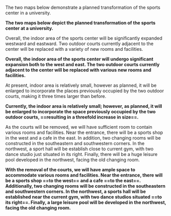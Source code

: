 The two maps below demonstrate a planned transformation of the sports center in a university.

**The two maps below depict the planned transformation of the sports center at a university.**

Overall, the indoor area of the sports center will be significantly expanded westward and eastward. Two outdoor courts currently adjacent to the center will be replaced with a variety of new rooms and facilities.

**Overall, the indoor area of the sports center will undergo significant expansion both to the west and east. The two outdoor courts currently adjacent to the center will be replaced with various new rooms and facilities.**

At present, indoor area is relatively small, however as planned, it will be enlarged to incorporate the places previously occupied by the two outdoor courts, making it three times larger than before.

**Currently, the indoor area is relatively small; however, as planned, it will be enlarged to incorporate the space previously occupied by the two outdoor courts, ==resulting in a threefold increase in size==.**

As the courts will be removed, we will have sufficient room to contain various rooms and facilities. Near the entrance, there will be a sports shop in the west and a cafe in the east. In addition, two changing rooms will be constructed in the southeastern and southwestern corners. In the northwest, a sport hall will be establish close to current gym, with two dance studio just situated in its right. Finally, there will be a huge leisure pool developed in the northwest, facing the old changing room.

**With the removal of the courts, we will have ample space to accommodate various rooms and facilities. Near the entrance, there will be a sports shop ==to the west== and a cafe ==to the east==. Additionally, two changing rooms will be constructed in the southeastern and southwestern corners. In the northwest, a sports hall will be established near the current gym, with two dance studios situated ==to its right==. Finally, a large leisure pool will be developed in the northwest, facing the old changing room.**
